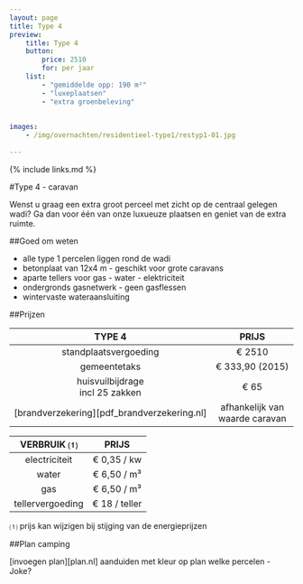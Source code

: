 ```yaml
---
layout: page
title: Type 4
preview: 
    title: Type 4
    button:
        price: 2510
        for: per jaar
    list:
        - "gemiddelde opp: 190 m²"
        - "luxeplaatsen"
        - "extra groenbeleving"
        
        
images:
    - /img/overnachten/residentieel-type1/restyp1-01.jpg
    
---
```


{% include links.md %}

#Type 4 - caravan

Wenst u graag een extra groot perceel met zicht op de centraal gelegen wadi? Ga dan voor één van onze luxueuze plaatsen en geniet van de extra ruimte.

##Goed om weten
- alle type 1 percelen liggen rond de wadi
- betonplaat van 12x4 m - geschikt voor grote caravans
- aparte tellers voor gas - water - elektriciteit
- ondergronds gasnetwerk - geen gasflessen
- wintervaste wateraansluiting


##Prijzen

TYPE 4                |PRIJS           |
:--------------------:|:--------------:|
standplaatsvergoeding |€ 2510               
gemeentetaks          |€ 333,90 (2015) 
huisvuilbijdrage<br>incl 25 zakken<br> | € 65    
[brandverzekering][pdf_brandverzekering.nl]     |afhankelijk van <br>waarde caravan

VERBRUIK ⑴           |PRIJS          |
:--------------------:|:-------------:|
electriciteit         | € 0,35 / kw        
water                 | € 6,50 / m³  
gas                   | € 6,50 / m³       
tellervergoeding      | € 18 / teller

⑴ prijs kan wijzigen bij stijging van de energieprijzen



##Plan camping

[invoegen plan][plan.nl]
aanduiden met kleur op plan welke percelen - Joke?
